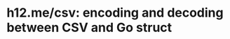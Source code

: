 h12.me/csv: encoding and decoding between CSV and Go struct
===========================================================
